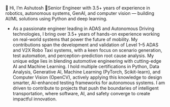 👋 Hi, I’m Ashutosh
🤖Senior Engineer with 3.5+ years of experience in robotics, autonomous systems, GenAI, and computer vision — building AI/ML solutions using Python and deep learning.

- As a passionate engineer leading in ADAS and Autonomous Driving technologies, I bring over 3.5+ years of hands-on experience working on real-world systems that power the future of mobility. My contributions span the development and validation of Level 1–5 ADAS and V2X Robo Taxi systems, with a keen focus on scenario generation, test automation, and perception-prediction root cause analysis.
My unique edge lies in blending automotive engineering with cutting-edge AI and Machine Learning. I hold multiple certifications in Python, Data Analysis, Generative AI, Machine Learning (PyTorch, Scikit-learn), and Computer Vision (OpenCV), actively applying this knowledge to design smarter, AI-enhanced testing frameworks for autonomous systems. I am driven to contribute to projects that push the boundaries of intelligent transportation, where software, AI, and safety converge to create impactful innovation.
